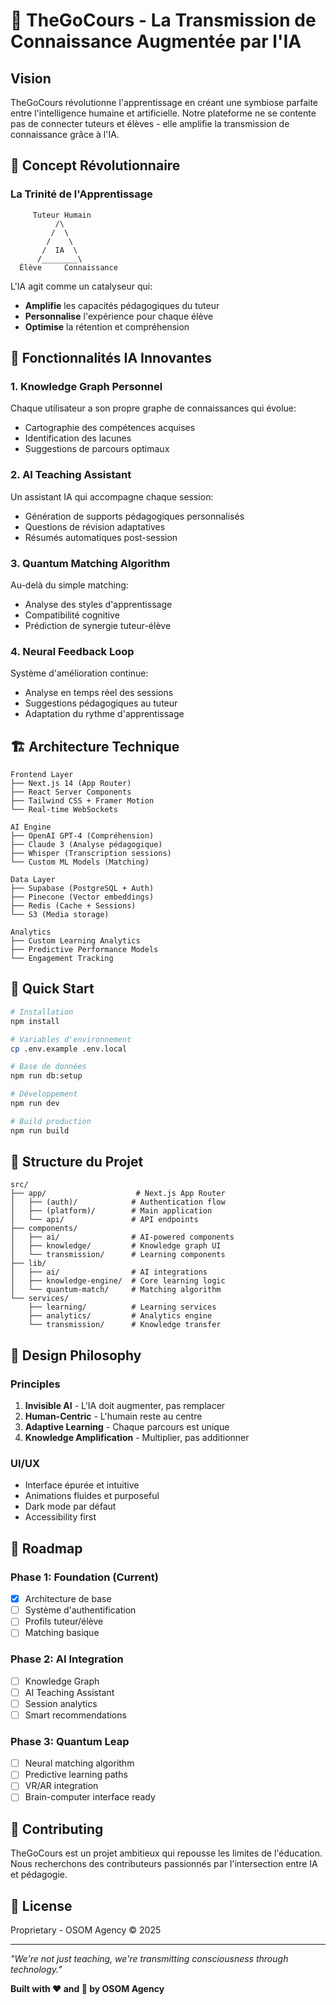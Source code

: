 # 🧠 TheGoCours - La Transmission de Connaissance Augmentée par l'IA

## Vision
TheGoCours révolutionne l'apprentissage en créant une symbiose parfaite entre l'intelligence humaine et artificielle. Notre plateforme ne se contente pas de connecter tuteurs et élèves - elle amplifie la transmission de connaissance grâce à l'IA.

## 🚀 Concept Révolutionnaire

### La Trinité de l'Apprentissage
```
     Tuteur Humain
          /\
         /  \
        /    \
       /  IA  \
      /________\
  Élève     Connaissance
```

L'IA agit comme un catalyseur qui:
- **Amplifie** les capacités pédagogiques du tuteur
- **Personnalise** l'expérience pour chaque élève
- **Optimise** la rétention et compréhension

## 🎯 Fonctionnalités IA Innovantes

### 1. Knowledge Graph Personnel
Chaque utilisateur a son propre graphe de connaissances qui évolue:
- Cartographie des compétences acquises
- Identification des lacunes
- Suggestions de parcours optimaux

### 2. AI Teaching Assistant
Un assistant IA qui accompagne chaque session:
- Génération de supports pédagogiques personnalisés
- Questions de révision adaptatives
- Résumés automatiques post-session

### 3. Quantum Matching Algorithm
Au-delà du simple matching:
- Analyse des styles d'apprentissage
- Compatibilité cognitive
- Prédiction de synergie tuteur-élève

### 4. Neural Feedback Loop
Système d'amélioration continue:
- Analyse en temps réel des sessions
- Suggestions pédagogiques au tuteur
- Adaptation du rythme d'apprentissage

## 🏗️ Architecture Technique

```
Frontend Layer
├── Next.js 14 (App Router)
├── React Server Components
├── Tailwind CSS + Framer Motion
└── Real-time WebSockets

AI Engine
├── OpenAI GPT-4 (Compréhension)
├── Claude 3 (Analyse pédagogique)
├── Whisper (Transcription sessions)
└── Custom ML Models (Matching)

Data Layer
├── Supabase (PostgreSQL + Auth)
├── Pinecone (Vector embeddings)
├── Redis (Cache + Sessions)
└── S3 (Media storage)

Analytics
├── Custom Learning Analytics
├── Predictive Performance Models
└── Engagement Tracking
```

## 🚀 Quick Start

```bash
# Installation
npm install

# Variables d'environnement
cp .env.example .env.local

# Base de données
npm run db:setup

# Développement
npm run dev

# Build production
npm run build
```

## 📁 Structure du Projet

```
src/
├── app/                    # Next.js App Router
│   ├── (auth)/            # Authentication flow
│   ├── (platform)/        # Main application
│   └── api/               # API endpoints
├── components/
│   ├── ai/                # AI-powered components
│   ├── knowledge/         # Knowledge graph UI
│   └── transmission/      # Learning components
├── lib/
│   ├── ai/                # AI integrations
│   ├── knowledge-engine/  # Core learning logic
│   └── quantum-match/     # Matching algorithm
└── services/
    ├── learning/          # Learning services
    ├── analytics/         # Analytics engine
    └── transmission/      # Knowledge transfer
```

## 🎨 Design Philosophy

### Principles
1. **Invisible AI** - L'IA doit augmenter, pas remplacer
2. **Human-Centric** - L'humain reste au centre
3. **Adaptive Learning** - Chaque parcours est unique
4. **Knowledge Amplification** - Multiplier, pas additionner

### UI/UX
- Interface épurée et intuitive
- Animations fluides et purposeful
- Dark mode par défaut
- Accessibility first

## 🔮 Roadmap

### Phase 1: Foundation (Current)
- [x] Architecture de base
- [ ] Système d'authentification
- [ ] Profils tuteur/élève
- [ ] Matching basique

### Phase 2: AI Integration
- [ ] Knowledge Graph
- [ ] AI Teaching Assistant
- [ ] Session analytics
- [ ] Smart recommendations

### Phase 3: Quantum Leap
- [ ] Neural matching algorithm
- [ ] Predictive learning paths
- [ ] VR/AR integration
- [ ] Brain-computer interface ready

## 🤝 Contributing

TheGoCours est un projet ambitieux qui repousse les limites de l'éducation. Nous recherchons des contributeurs passionnés par l'intersection entre IA et pédagogie.

## 📜 License

Proprietary - OSOM Agency © 2025

---

*"We're not just teaching, we're transmitting consciousness through technology."*

**Built with ❤️ and 🤖 by OSOM Agency**
